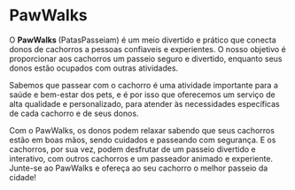 # PawWalks

O <strong> PawWalks </strong> (PatasPasseiam) é um meio divertido e prático que conecta donos de cachorros a pessoas confiaveis e experientes. O nosso objetivo é proporcionar aos cachorros um passeio seguro e divertido, enquanto seus donos estão ocupados com outras atividades.

Sabemos que passear com o cachorro é uma atividade importante para a saúde e bem-estar dos pets, e é por isso que oferecemos um serviço de alta qualidade e personalizado, para atender às necessidades específicas de cada cachorro e de seus donos.

Com o PawWalks, os donos podem relaxar sabendo que seus cachorros estão em boas mãos, sendo cuidados e passeando com segurança. E os cachorros, por sua vez, podem desfrutar de um passeio divertido e interativo, com outros cachorros e um passeador animado e experiente. Junte-se ao PawWalks e ofereça ao seu cachorro o melhor passeio da cidade!
